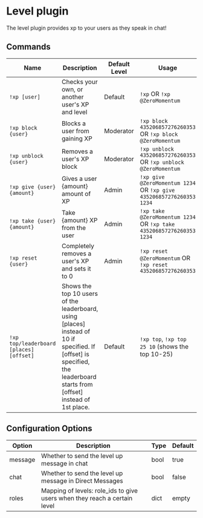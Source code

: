 # Level plugin

The level plugin provides xp to your users as they speak in chat!

## Commands

| Name                                     | Description                                                                                                                                                                 | Default Level | Usage                                                               |
|------------------------------------------|-----------------------------------------------------------------------------------------------------------------------------------------------------------------------------|---------------|---------------------------------------------------------------------|
| `!xp [user]`                             | Checks your own, or another user's XP and level                                                                                                                             | Default       | `!xp` OR `!xp @ZeroMomentum`                                        |
| `!xp block {user}`                       | Blocks a user from gaining XP                                                                                                                                               | Moderator     | `!xp block 435206857276260353` OR `!xp block @ZeroMomentum`         |
| `!xp unblock {user}`                     | Removes a user's XP block                                                                                                                                                   | Moderator     | `!xp unblock 435206857276260353` OR `!xp unblock @ZeroMomentum`     |
| `!xp give {user} {amount}`               | Gives a user {amount} amount of XP                                                                                                                                          | Admin         | `!xp give @ZeroMomentum 1234` OR `!xp give 435206857276260353 1234` |
| `!xp take {user} {amount}`               | Take {amount} XP from the user                                                                                                                                              | Admin         | `!xp take @ZeroMomentum 1234` OR `!xp take 435206857276260353 1234` |
| `!xp reset {user}`                       | Completely removes a user's XP and sets it to 0                                                                                                                             | Admin         | `!xp reset @ZeroMomentum` OR `!xp reset 435206857276260353`         |
| `!xp top/leaderboard [places] [offset]`  | Shows the top 10 users of the leaderboard, using [places] instead of 10 if specified. If [offset] is specified, the leaderboard starts from [offset] instead of 1st place.  | Default       | `!xp top`, `!xp top 25 10` (shows the top 10-25)                    |

## Configuration Options
| Option  | Description                                                               | Type | Default |
|---------|---------------------------------------------------------------------------|------|---------|
| message | Whether to send the level up message in chat                              | bool | true    |
| chat    | Whether to send the level up message in Direct Messages                   | bool | false   |
| roles   | Mapping of levels: role_ids to give users when they reach a certain level | dict | empty   |

